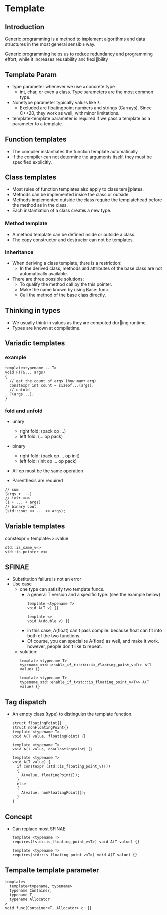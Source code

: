 # Template

## Introduction

Generic programming is a method to implement algorithms and data structures in the most general sensible way.

Generic programming helps us to reduce redundancy and programming effort, while it increases reusability and flexibility

## Template Param

* type parameter whenever we use a concrete type
    * int, char, or even a class. Type parameters are the most common type.
* None­type parameter typically values like `3`. 
    * Excluded are floating­point numbers and strings (C­arrays). Since C++20, they work as well, with minor limitations.
* template­-template parameter is required if we pass a template as a parameter to a template.

## Function templates

* The compiler instantiates the function template automatically
* If the compiler can not determine the arguments itself,
they must be specified explicitly.

## Class templates

* Most rules of function templates also apply to class templates.
* Methods can be implemented inside the class or outside.
* Methods implemented outside the class require the template­head before the method as in the class.
* Each instantiation of a class creates a new type.

### Method template

* A method template can be defined inside or outside a class.
* The copy constructor and destructor can not be templates.

### Inheritance

* When deriving a class template, there is a restriction:
  * In the derived class, methods and attributes of the base class
are not automatically available.
* There are three possible solutions:
  * To qualify the method call by the this pointer.
  * Make the name known by using Base<T>::func. 
  * Call the method of the base class directly.

## Thinking in types

* We usually think in values as they are computed during run­time.
* Types are known at compile­time.

## Variadic templates

### example
```
template<typename ...T>
void F(T&... args)
{
  // get the count of args (how many arg)
  constexpr int count = sizeof...(args);
  // unfold
  F(args...);
}
```

### fold and unfold
* unary
  * right fold: (pack op ...)
  * left fold: (... op pack)
* binary
  * right fold: (pack op ... op init)
  * left fold: (init op ... op pack)

* All op must be the same operation
* Parenthesis are required

```
// sum
(args + ...)
// init sum
(1 + ... + args)
// binary cout
(std::cout << ... << args);
```

## Variable templates

constexpr = template<>::value

```
std::is_same_v<>
std::is_pointer_v<>
```
## SFINAE
* Substitution failure is not an error
* Use case
  * one type can satisify two template funcs.
    * a general T version and a specific type. (see the example below)
      ```
      template <typename T>
      void A(T v) {}

      template <>
      void A(double v) {}
      ```
    * in this case, A(float) can't pass compile. because float can fit into both of the two functions.
    * Of course, you can specialize A(float) as well, and make it work. however, people don't like to repeat.
  * solution:
    ```
    template <typename T>
    typename std::enable_if_t<!std::is_floating_point_v<T>> A(T value) {}

    template <typename T>
    typename std::enable_if_t<std::is_floating_point_v<T>> A(T value) {}
    ```

## Tag dispatch

* An empty class (type) to distinguish the template function.
  ```
  struct floatingPoint{}
  struct nonFloatingPoint{}
  template <typename T>
  void A(T value, floatingPoint) {}

  template <typename T>
  void A(T value, nonFloatingPoint) {}

  template <typename T>
  void A(T value) {
    if constexpr (std::is_floating_point_v(T))
    {
      A(value, floatingPoint{});
    }
    else
    {
      A(value, nonFloatingPoint{});
    }
  }
  ```

## Concept
* Can replace most SFINAE
  ```
  template <typename T>
  requires(!std::is_floating_point_v<T>) void A(T value) {}

  template <typename T>
  requires(std::is_floating_point_v<T>) void A(T value) {}
  ```

## Tempalte template parameter
```
template<
  template<typename, typename>
  typename Container,
  typename T,
  typename Allocator
>
void func(Container<T, Allocator> c) {}
```